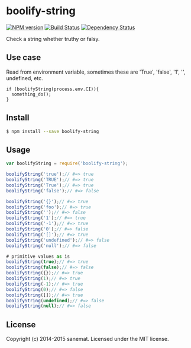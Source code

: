 # boolify-string
[![NPM version][npm-image]][npm-url] [![Build Status][travis-image]][travis-url] [![Dependency Status][daviddm-url]][daviddm-image]

Check a string whether truthy or falsy.

## Use case
  Read from environment variable, sometimes these are 'True', 'false', '1', '', undefined, etc.

```
if (boolifyString(process.env.CI)){
  something_do();
}
```

## Install

```bash
$ npm install --save boolify-string
```


## Usage

```javascript
var boolifyString = require('boolify-string');

boolifyString('true');// #=> true
boolifyString('TRUE');// #=> true
boolifyString('True');// #=> true
boolifyString('false');// #=> false

boolifyString('{}');// #=> true
boolifyString('foo');// #=> true
boolifyString('');// #=> false
boolifyString('1');// #=> true
boolifyString('-1');// #=> true
boolifyString('0');// #=> false
boolifyString('[]');// #=> true
boolifyString('undefined');// #=> false
boolifyString('null');// #=> false

# primitive values as is
boolifyString(true);// #=> true
boolifyString(false);// #=> false
boolifyString({});// #=> true
boolifyString(1);// #=> true
boolifyString(-1);// #=> true
boolifyString(0);// #=> false
boolifyString([]);// #=> true
boolifyString(undefined);// #=> false
boolifyString(null);// #=> false
```


## License

Copyright (c) 2014-2015 sanemat. Licensed under the MIT license.


[npm-url]: https://npmjs.org/package/boolify-string
[npm-image]: https://badge.fury.io/js/boolify-string.svg
[travis-url]: https://travis-ci.org/sanemat/node-boolify-string
[travis-image]: https://travis-ci.org/sanemat/node-boolify-string.svg?branch=master
[daviddm-url]: https://david-dm.org/sanemat/node-boolify-string.svg?theme=shields.io
[daviddm-image]: https://david-dm.org/sanemat/node-boolify-string
